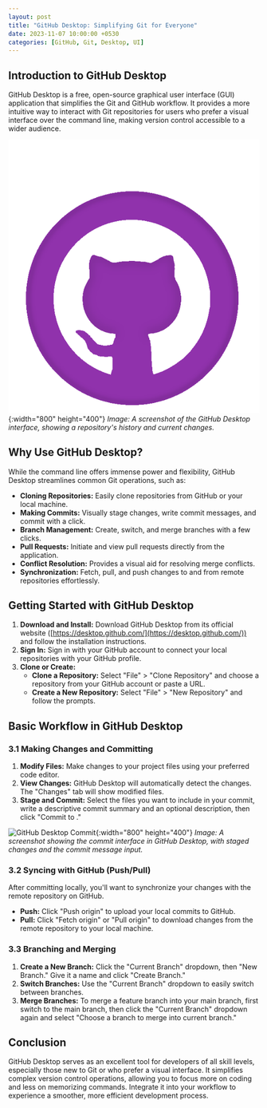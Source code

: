 ```yaml
---
layout: post
title: "GitHub Desktop: Simplifying Git for Everyone"
date: 2023-11-07 10:00:00 +0530
categories: [GitHub, Git, Desktop, UI]
---
```


## Introduction to GitHub Desktop

GitHub Desktop is a free, open-source graphical user interface (GUI) application that simplifies the Git and GitHub workflow. It provides a more intuitive way to interact with Git repositories for users who prefer a visual interface over the command line, making version control accessible to a wider audience.

![GitHub Desktop Interface](/assets/images/github-desktop-interface.jpg){:width="800" height="400"}
*Image: A screenshot of the GitHub Desktop interface, showing a repository's history and current changes.*

## Why Use GitHub Desktop?

While the command line offers immense power and flexibility, GitHub Desktop streamlines common Git operations, such as:

*   **Cloning Repositories:** Easily clone repositories from GitHub or your local machine.
*   **Making Commits:** Visually stage changes, write commit messages, and commit with a click.
*   **Branch Management:** Create, switch, and merge branches with a few clicks.
*   **Pull Requests:** Initiate and view pull requests directly from the application.
*   **Conflict Resolution:** Provides a visual aid for resolving merge conflicts.
*   **Synchronization:** Fetch, pull, and push changes to and from remote repositories effortlessly.

## Getting Started with GitHub Desktop

1.  **Download and Install:** Download GitHub Desktop from its official website ([https://desktop.github.com/](https://desktop.github.com/)) and follow the installation instructions.
2.  **Sign In:** Sign in with your GitHub account to connect your local repositories with your GitHub profile.
3.  **Clone or Create:**
    *   **Clone a Repository:** Select "File" > "Clone Repository" and choose a repository from your GitHub account or paste a URL.
    *   **Create a New Repository:** Select "File" > "New Repository" and follow the prompts.

## Basic Workflow in GitHub Desktop

### 3.1 Making Changes and Committing

1.  **Modify Files:** Make changes to your project files using your preferred code editor.
2.  **View Changes:** GitHub Desktop will automatically detect the changes. The "Changes" tab will show modified files.
3.  **Stage and Commit:** Select the files you want to include in your commit, write a descriptive commit summary and an optional description, then click "Commit to <branch-name>."

![GitHub Desktop Commit](/assets/images/github-desktop-commit.jpg){:width="800" height="400"}
*Image: A screenshot showing the commit interface in GitHub Desktop, with staged changes and the commit message input.*

### 3.2 Syncing with GitHub (Push/Pull)

After committing locally, you'll want to synchronize your changes with the remote repository on GitHub.

*   **Push:** Click "Push origin" to upload your local commits to GitHub.
*   **Pull:** Click "Fetch origin" or "Pull origin" to download changes from the remote repository to your local machine.

### 3.3 Branching and Merging

1.  **Create a New Branch:** Click the "Current Branch" dropdown, then "New Branch." Give it a name and click "Create Branch."
2.  **Switch Branches:** Use the "Current Branch" dropdown to easily switch between branches.
3.  **Merge Branches:** To merge a feature branch into your main branch, first switch to the main branch, then click the "Current Branch" dropdown again and select "Choose a branch to merge into current branch."

## Conclusion

GitHub Desktop serves as an excellent tool for developers of all skill levels, especially those new to Git or who prefer a visual interface. It simplifies complex version control operations, allowing you to focus more on coding and less on memorizing commands. Integrate it into your workflow to experience a smoother, more efficient development process. 